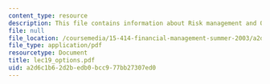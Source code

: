 ```yaml
---
content_type: resource
description: This file contains information about Risk management and Option payoffs.
file: null
file_location: /coursemedia/15-414-financial-management-summer-2003/a2d6c1b62d2bedb0bcc977bb27307ed0_lec19_options.pdf
file_type: application/pdf
resourcetype: Document
title: lec19_options.pdf
uid: a2d6c1b6-2d2b-edb0-bcc9-77bb27307ed0
---
```


